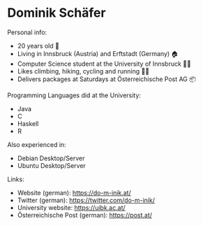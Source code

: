 # Dominik Schäfer

Personal info:
- 20 years old 🧑
- Living in Innsbruck (Austria) and Erftstadt (Germany) 🏠
- Computer Science student at the University of Innsbruck 👨‍🎓
- Likes climbing, hiking, cycling and running 🧗‍♂️
- Delivers packages at Saturdays at Österreichische Post AG 📦

Programming Languages did at the University:
- Java
- C
- Haskell
- R

Also experienced in:
- Debian Desktop/Server
- Ubuntu Desktop/Server

Links:
- Website (german): https://do-m-inik.at/
- Twitter (german): https://twitter.com/do-m-inik/
- University website: https://uibk.ac.at/
- Österreichische Post (german): https://post.at/ 
